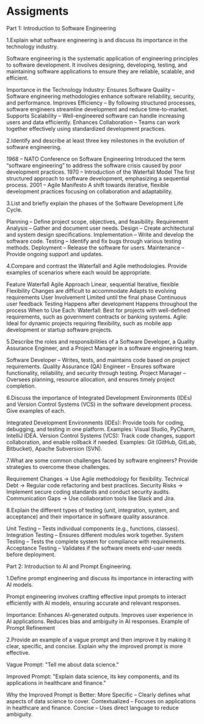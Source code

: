# Assigments
Part 1: Introduction to Software Engineering

1.Explain what software engineering is and discuss its importance in the technology industry. 

Software engineering is the systematic application of engineering principles to software development. It involves designing, developing, testing, and maintaining software applications to ensure they are reliable, scalable, and efficient.

Importance in the Technology Industry:
Ensures Software Quality – Software engineering methodologies enhance software reliability, security, and performance.
Improves Efficiency – By following structured processes, software engineers streamline development and reduce time-to-market.
Supports Scalability – Well-engineered software can handle increasing users and data efficiently.
Enhances Collaboration – Teams can work together effectively using standardized development practices.

2.Identify and describe at least three key milestones in the evolution of software engineering.

1968 – NATO Conference on Software Engineering
Introduced the term “software engineering” to address the software crisis caused by poor development practices.
1970 – Introduction of the Waterfall Model
The first structured approach to software development, emphasizing a sequential process.
2001 – Agile Manifesto
A shift towards iterative, flexible development practices focusing on collaboration and adaptability.

3.List and briefly explain the phases of the Software Development Life Cycle.

Planning – Define project scope, objectives, and feasibility.
Requirement Analysis – Gather and document user needs.
Design – Create architectural and system design specifications.
Implementation – Write and develop the software code.
Testing – Identify and fix bugs through various testing methods.
Deployment – Release the software for users.
Maintenance – Provide ongoing support and updates.

4.Compare and contrast the Waterfall and Agile methodologies. Provide examples of scenarios where each would be appropriate.

Feature	Waterfall	Agile
Approach	Linear, sequential	Iterative, flexible
Flexibility	Changes are difficult to accommodate	Adapts to evolving requirements
User Involvement	Limited until the final phase	Continuous user feedback
Testing	Happens after development	Happens throughout the process
When to Use Each:
Waterfall: Best for projects with well-defined requirements, such as government contracts or banking systems.
Agile: Ideal for dynamic projects requiring flexibility, such as mobile app development or startup software projects.

5.Describe the roles and responsibilities of a Software Developer, a Quality Assurance Engineer, and a Project Manager in a software engineering team.

Software Developer – Writes, tests, and maintains code based on project requirements.
Quality Assurance (QA) Engineer – Ensures software functionality, reliability, and security through testing.
Project Manager – Oversees planning, resource allocation, and ensures timely project completion.

6.Discuss the importance of Integrated Development Environments (IDEs) and Version Control Systems (VCS) in the software development process. Give examples of each.

Integrated Development Environments (IDEs):
Provide tools for coding, debugging, and testing in one platform.
Examples: Visual Studio, PyCharm, IntelliJ IDEA.
Version Control Systems (VCS):
Track code changes, support collaboration, and enable rollback if needed.
Examples: Git (GitHub, GitLab, Bitbucket), Apache Subversion (SVN).

7.What are some common challenges faced by software engineers? Provide strategies to overcome these challenges.

Requirement Changes → Use Agile methodology for flexibility.
Technical Debt → Regular code refactoring and best practices.
Security Risks → Implement secure coding standards and conduct security audits.
Communication Gaps → Use collaboration tools like Slack and Jira.

8.Explain the different types of testing (unit, integration, system, and acceptance) and their importance in software quality assurance.

Unit Testing – Tests individual components (e.g., functions, classes).
Integration Testing – Ensures different modules work together.
System Testing – Tests the complete system for compliance with requirements.
Acceptance Testing – Validates if the software meets end-user needs before deployment.

Part 2: Introduction to AI and Prompt Engineering.

1.Define prompt engineering and discuss its importance in interacting with AI models.

Prompt engineering involves crafting effective input prompts to interact efficiently with AI models, ensuring accurate and relevant responses.

Importance:
Enhances AI-generated outputs.
Improves user experience in AI applications.
Reduces bias and ambiguity in AI responses.
Example of Prompt Refinement

2.Provide an example of a vague prompt and then improve it by making it clear, specific, and concise. Explain why the improved prompt is more effective.

Vague Prompt:
"Tell me about data science."

Improved Prompt:
"Explain data science, its key components, and its applications in healthcare and finance."

Why the Improved Prompt is Better:
More Specific – Clearly defines what aspects of data science to cover.
Contextualized – Focuses on applications in healthcare and finance.
Concise – Uses direct language to reduce ambiguity.
